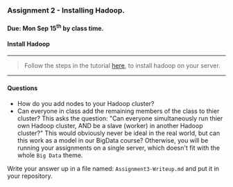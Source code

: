 ### Assignment 2 - Installing Hadoop.
#### Due: Mon Sep 15<sup>th</sup> by class time.

#### Install Hadoop
-----
>Follow the steps in the tutorial [here](https://www.digitalocean.com/community/tutorials/how-to-install-hadoop-on-ubuntu-13-10), 
to install hadoop on your server.
-----

#### Questions

- How do you add nodes to your Hadoop cluster?
- Can everyone in class add the remaining members of the class to thier cluster? This asks the question: "Can everyone simultaneously run thier own Hadoop cluster, AND be a slave (worker) in another Hadoop cluster?" This would obviously never be ideal in the real world, but can this work as a model in our BigData course? Otherwise, you will be running your assignments on a single server, which doesn't fit with the whole `Big Data` theme.


Write your answer up in a file named: `Assignment3-Writeup.md` and put it in your repository. 
